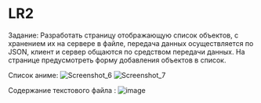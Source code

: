 # LR2

Задание:
Разработать страницу отображающую список объектов, с хранением их на сервере в файле, передача данных осуществляется по JSON, клиент и сервер общаются по средством передачи данных. На странице предусмотреть форму добавления объектов в список.

Список аниме:
![Screenshot_6](https://github.com/dauletZ/LR2/assets/110877286/fb01fa1c-bb07-4680-8b9d-41f7670eb988)
![Screenshot_7](https://github.com/dauletZ/LR2/assets/110877286/3533f458-c47f-4b3f-9bfb-e0d00f7b4e4a)

Содержание текстового файла :
![image](https://github.com/dauletZ/LR2/assets/110877286/c9bc7299-2155-4baa-848d-86eb84a4b733)

